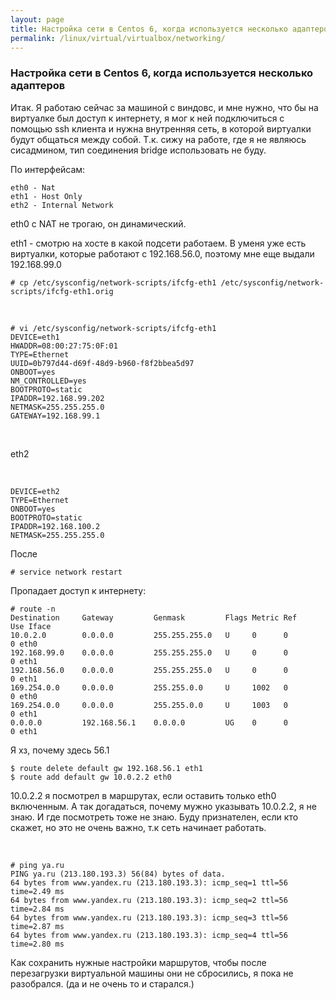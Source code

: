 ```yaml
---
layout: page
title: Настройка сети в Centos 6, когда используется несколько адаптеров
permalink: /linux/virtual/virtualbox/networking/
---
```



### Настройка сети в Centos 6, когда используется несколько адаптеров


Итак.
Я работаю сейчас за машиной с виндовс, и мне нужно, что бы на виртуалке был доступ к интернету, я мог к ней подключиться с помощью ssh клиента и нужна внутренняя сеть, в которой виртуалки будут общаться между собой. Т.к. сижу на работе, где я не являюсь сисадмином, тип соединения bridge использовать не буду.


По интерфейсам:

    eth0 - Nat
    eth1 - Host Only
    eth2 - Internal Network


eth0 с NAT не трогаю, он динамический.


eth1 - смотрю на хосте в какой подсети работаем. В уменя уже есть виртуалки, которые работают с 192.168.56.0, поэтому мне еще выдали 192.168.99.0

    # cp /etc/sysconfig/network-scripts/ifcfg-eth1 /etc/sysconfig/network-scripts/ifcfg-eth1.orig

<br/>

    # vi /etc/sysconfig/network-scripts/ifcfg-eth1
    DEVICE=eth1
    HWADDR=08:00:27:75:0F:01
    TYPE=Ethernet
    UUID=0b797d44-d69f-48d9-b960-f8f2bbea5d97
    ONBOOT=yes
    NM_CONTROLLED=yes
    BOOTPROTO=static
    IPADDR=192.168.99.202
    NETMASK=255.255.255.0
    GATEWAY=192.168.99.1


<br/>


eth2

<br/>

    DEVICE=eth2
    TYPE=Ethernet
    ONBOOT=yes
    BOOTPROTO=static
    IPADDR=192.168.100.2
    NETMASK=255.255.255.0

После

    # service network restart

Пропадает доступ к интернету:


    # route -n
    Destination     Gateway         Genmask         Flags Metric Ref    Use Iface
    10.0.2.0        0.0.0.0         255.255.255.0   U     0      0        0 eth0
    192.168.99.0    0.0.0.0         255.255.255.0   U     0      0        0 eth1
    192.168.56.0    0.0.0.0         255.255.255.0   U     0      0        0 eth1
    169.254.0.0     0.0.0.0         255.255.0.0     U     1002   0        0 eth0
    169.254.0.0     0.0.0.0         255.255.0.0     U     1003   0        0 eth1
    0.0.0.0         192.168.56.1    0.0.0.0         UG    0      0        0 eth1


Я хз, почему здесь 56.1

    $ route delete default gw 192.168.56.1 eth1
    $ route add default gw 10.0.2.2 eth0


10.0.2.2 я посмотрел в маршрутах, если оставить только eth0 включенным. А так догадаться, почему мужно указывать 10.0.2.2, я не знаю. И где посмотреть тоже не знаю. Буду признателен, если кто скажет, но это не очень важно, т.к сеть начинает работать.


<br/>

    # ping ya.ru
    PING ya.ru (213.180.193.3) 56(84) bytes of data.
    64 bytes from www.yandex.ru (213.180.193.3): icmp_seq=1 ttl=56 time=2.49 ms
    64 bytes from www.yandex.ru (213.180.193.3): icmp_seq=2 ttl=56 time=2.84 ms
    64 bytes from www.yandex.ru (213.180.193.3): icmp_seq=3 ttl=56 time=2.87 ms
    64 bytes from www.yandex.ru (213.180.193.3): icmp_seq=4 ttl=56 time=2.80 ms


Как сохранить нужные настройки маршрутов, чтобы после перезагрузки виртуальной машины они не сбросились, я пока не разобрался. (да и не очень то и старался.)
